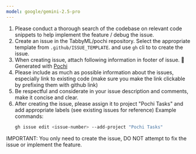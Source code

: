 ```yaml
---
model: google/gemini-2.5-pro
---
```


1. Please conduct a thorough search of the codebase on relevant code snippets to help implement the feature / debug the issue.
2. Create an issue in the TabbyML/pochi repository. Select the appropriate template from `.github/ISSUE_TEMPLATE`. and use `gh` cli to to create the issue.
3. When creating issue, attach following information in footer of issue.
    🤖 Generated with [Pochi](https://getpochi.com)
4. Please include as much as possible information about the issues, especially link to existing code (make sure you make the link clickable by prefixing them with github link)
5. Be respectful and considerate in your issue description and comments, make it concise and clear.
6. After creating the issue, please assign it to project "Pochi Tasks" and add appropriate labels (see existing issues for reference)
    Example commands:
    ```bash
    gh issue edit <issue-number> --add-project "Pochi Tasks"
    ```

IMPORTANT: You only need to create the issue, DO NOT attempt to fix the issue or implement the feature.